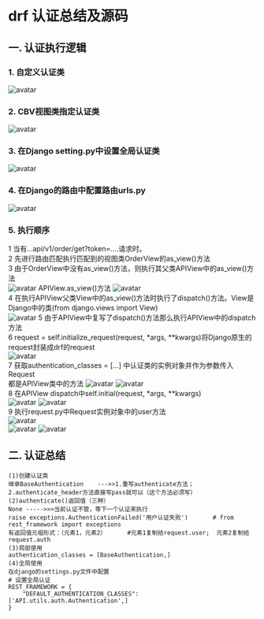 # drf 认证总结及源码
## 一. 认证执行逻辑
### 1. 自定义认证类
![avatar](./pictures/authentication/1.png)
### 2. CBV视图类指定认证类
![avatar](./pictures/authentication/2.png)
### 3. 在Django setting.py中设置全局认证类
![avatar](./pictures/authentication/3.png)
### 4. 在Django的路由中配置路由urls.py
![avatar](./pictures/authentication/4.png)
### 5. 执行顺序
1 当有...api/v1/order/get?token=....请求时。  
2 先进行路由匹配执行匹配到的视图类OrderView的as_view()方法  
3 由于OrderView中没有as_view()方法，则执行其父类APIView中的as_view()方法  
![avatar](./pictures/authentication/5.png)
APIView.as_view()方法
![avatar](./pictures/authentication/6.png)  
4 在执行APIView父类View中的as_view()方法时执行了dispatch()方法。View是Django中的类(from django.views import View)  
![avatar](./pictures/authentication/7.png)
5 由于APIView中复写了dispatch()方法那么执行APIView中的dispatch方法  
6 request = self.initialize_request(request, *args, **kwargs)将Django原生的request封装成drf的request  
![avatar](./pictures/authentication/8.png)  
7 获取authentication_classes = [...] 中认证类的实例对象并作为参数传入Request  
都是APIView类中的方法
![avatar](./pictures/authentication/10.png)
![avatar](./pictures/authentication/9.png)  
8 在APIView dispatch中self.initial(request, *args, **kwargs)  
![avatar](./pictures/authentication/11.png)
![avatar](./pictures/authentication/12.png)  
9 执行request.py中Request实例对象中的user方法  
![avatar](./pictures/authentication/13.png)  
![avatar](./pictures/authentication/14.png)
![avatar](./pictures/authentication/15.png)
## 二. 认证总结
```
(1)创建认证类
继承BaseAuthentication    --->>1.重写authenticate方法；2.authenticate_header方法直接写pass就可以（这个方法必须写）
(2)authenticate()返回值（三种）
None ----->>>当前认证不管，等下一个认证来执行
raise exceptions.AuthenticationFailed('用户认证失败')       # from rest_framework import exceptions
有返回值元祖形式：（元素1，元素2）      #元素1复制给request.user;  元素2复制给request.auth
(3)局部使用
authentication_classes = [BaseAuthentication,]
(4)全局使用
在django的settings.py文件中配置
# 设置全局认证
REST_FRAMEWORK = {
    "DEFAULT_AUTHENTICATION_CLASSES":['API.utils.auth.Authentication',]
}
```









